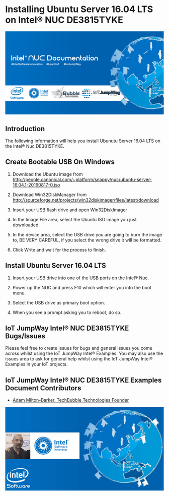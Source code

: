 # Installing Ubuntu Server 16.04 LTS on Intel® NUC DE3815TYKE

![TechBubble IoT JumpWay Docs](../../../images/Docs/Intel-NUC-Documentation.png)

## Introduction

The following information will help you install Ubunutu Server 16.04 LTS on the Intel® Nuc DE3815TYKE.

## Create Bootable USB On Windows

1. Download the Ubuntu image from http://people.canonical.com/~platform/snappy/nuc/ubuntu-server-16.04.1-20160817-0.iso

2. Download Win32DiskManager from http://sourceforge.net/projects/win32diskimager/files/latest/download

3. Insert your USB flash drive and open Win32DiskImager

4. In the Image File area, select the Ubuntu ISO image you just downloaded.

5. In the device area, select the USB drive you are going to burn the image to, BE VERY CAREFUL, if you select the wrong drive it will be formatted.

6. Click Write and wait for the process to finish.

## Install Ubuntu Server 16.04 LTS

1. Insert your USB drive into one of the USB ports on the Intel® Nuc.

2. Power up the NUC and press F10 which will enter you into the boot menu.

3. Select the USB drive as primary boot option.

4. When you see a prompt asking you to reboot, do so.

## IoT JumpWay Intel® NUC DE3815TYKE Bugs/Issues

Please feel free to create issues for bugs and general issues you come across whilst using the IoT JumpWay Intel® Examples. You may also use the issues area to ask for general help whilst using the IoT JumpWay Intel® Examples in your IoT projects.

## IoT JumpWay Intel® NUC DE3815TYKE Examples Document Contributors

- [Adam Milton-Barker, TechBubble Technologies Founder](https://github.com/AdamMiltonBarker "Adam Milton-Barker, TechBubble Technologies Founder")

![Adam Milton-Barker,  Intel® Software Innovator](../../../images/main/Intel-Software-Innovator.jpg)







